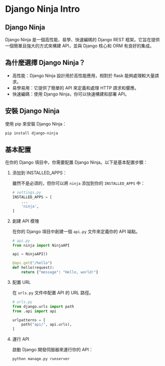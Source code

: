 # Django Ninja Intro

## Django Ninja

Django Ninja 是一個高性能、易學、快速編碼的 Django REST 框架。它旨在提供一個簡單且強大的方式來構建 API，並與 Django 核心和 ORM 有良好的集成。

## 為什麼選擇 Django Ninja？

* 高性能：Django Ninja 設計用於高性能應用，相對於 flask 能夠處理較大量請求。
* 易學易用：它提供了簡單的 API 來定義和處理 HTTP 請求和響應。
* 快速編碼：使用 Django Ninja，你可以快速構建和部署 API。

## 安裝 Django Ninja

使用 pip 來安裝 Django Ninja：

```bash
pip install django-ninja
```

## 基本配置

在你的 Django 項目中，你需要配置 Django Ninja。以下是基本配置步驟：


1. 添加到 INSTALLED_APPS：

   雖然不是必須的，但你可以將 `ninja` 添加到你的 `INSTALLED_APPS` 中：

   ```python
   # settings.py
   INSTALLED_APPS = [
       ...
       'ninja',
   ]
   ```
2. 創建 API 模塊

   在你的 Django 項目中創建一個 `api.py` 文件來定義你的 API 端點。

   ```python
   # api.py
   from ninja import NinjaAPI
   
   api = NinjaAPI()
   
   @api.get("/hello")
   def hello(request):
       return {"message": "Hello, world!"}
   ```
3. 配置 URL

   在 `urls.py` 文件中配置 API 的 URL 路徑。

   ```python
   # urls.py
   from django.urls import path
   from .api import api
   
   urlpatterns = [
       path("api/", api.urls),
   ]
   ```
4. 運行 API

   啟動 Django 開發伺服器來運行你的 API：

   ```bash
   python manage.py runserver
   ```


